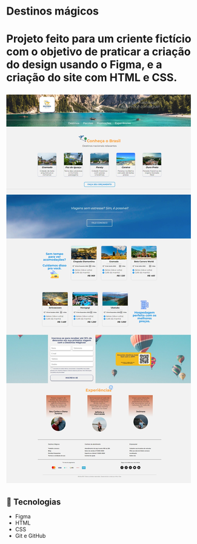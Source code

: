 <h1> Destinos mágicos <h1>
<p> Projeto feito para um criente fictício com o objetivo de praticar a criação do design usando o Figma, e a criação do site com HTML e CSS. </p>
  
  
![image](img\PreviewGithub.jpeg)
  
  
  
  
  
  
## 🤖 Tecnologias
- Figma
- HTML
- CSS
- Git e GitHub